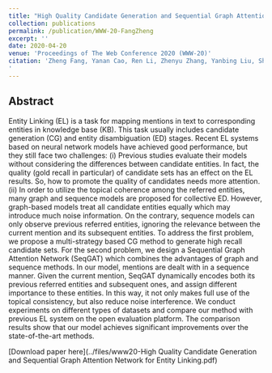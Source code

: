 ```yaml
---
title: "High Quality Candidate Generation and Sequential Graph Attention Network for Entity Linking"
collection: publications
permalink: /publication/WWW-20-FangZheng
excerpt: ''
date: 2020-04-20
venue: 'Proceedings of The Web Conference 2020 (WWW-20)'
citation: 'Zheng Fang, Yanan Cao, Ren Li, Zhenyu Zhang, Yanbing Liu, Shi Wang: High Quality Candidate Generation and Sequential Graph Attention Network for Entity Linking. WWW 2020: 640-650
'
---
```

Abstract
--
Entity Linking (EL) is a task for mapping mentions in text to corresponding entities in knowledge base (KB). This task usually includes candidate generation (CG) and entity disambiguation (ED) stages. Recent EL systems based on neural network models have achieved good performance, but they still face two challenges: (i) Previous studies evaluate their models without considering the differences between candidate entities. In fact, the quality (gold recall in particular) of candidate sets has an effect on the EL results. So, how to promote the quality of candidates needs more attention. (ii) In order to utilize the topical coherence among the referred entities, many graph and sequence models are proposed for collective ED. However, graph-based models treat all candidate entities equally which may introduce much noise information. On the contrary, sequence models can only observe previous referred entities, ignoring the relevance between the current mention and its subsequent entities. To address the first problem, we propose a multi-strategy based CG method to generate high recall candidate sets. For the second problem, we design a Sequential Graph Attention Network (SeqGAT) which combines the advantages of graph and sequence methods. In our model, mentions are dealt with in a sequence manner. Given the current mention, SeqGAT dynamically encodes both its previous referred entities and subsequent ones, and assign different importance to these entities. In this way, it not only makes full use of the topical consistency, but also reduce noise interference. We conduct experiments on different types of datasets and compare our method with previous EL system on the open evaluation platform. The comparison results show that our model achieves significant improvements over the state-of-the-art methods.

[Download paper here](../files/www20-High Quality Candidate Generation and Sequential Graph Attention Network for Entity Linking.pdf)

